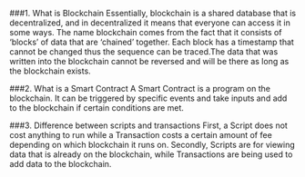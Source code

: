 ###1. What is Blockchain
Essentially, blockchain is a shared database that is decentralized, and in decentralized it means that everyone can access it in some ways.
The name blockchain comes from the fact that it consists of ‘blocks’ of data that are ‘chained’ together. Each block has a timestamp that cannot be changed thus the sequence can be traced.The data that was written into the blockchain cannot be reversed and will be there as long as the blockchain exists. 

###2. What is a Smart Contract
A Smart Contract is a program on the blockchain. It can be triggered by specific events and take inputs and add to the blockchain if certain conditions are met.

###3. Difference between scripts and transactions
First, a Script does not cost anything to run while a Transaction costs a certain amount of fee depending on which blockchain it runs on. Secondly, Scripts are for viewing data that is already on the blockchain, while Transactions are being used to add data to the blockchain.
